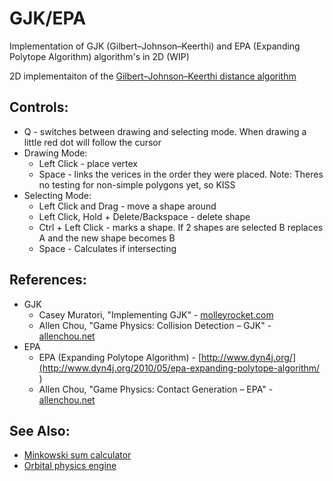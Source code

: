 # GJK/EPA
Implementation of GJK (Gilbert–Johnson–Keerthi) and EPA (Expanding Polytope Algorithm) algorithm's in 2D (WIP)

2D implementaiton of the [Gilbert–Johnson–Keerthi distance algorithm](https://en.wikipedia.org/wiki/Gilbert%E2%80%93Johnson%E2%80%93Keerthi_distance_algorithm)

## Controls:
 * Q - switches between drawing and selecting mode. When drawing a little red dot will follow the cursor
 * Drawing Mode:
   * Left Click - place vertex
   * Space - links the verices in the order they were placed. Note: Theres no testing for non-simple polygons yet, so KISS
 * Selecting Mode:
   * Left Click and Drag - move a shape around
   * Left Click, Hold + Delete/Backspace - delete shape
   * Ctrl + Left Click - marks a shape. If 2 shapes are selected B replaces A and the new shape becomes B
   * Space - Calculates if intersecting
   
## References:
* GJK
  * Casey Muratori, "Implementing GJK" - [molleyrocket.com](https://mollyrocket.com/849)
  * Allen Chou, "Game Physics: Collision Detection – GJK" - [allenchou.net](http://allenchou.net/2013/12/game-physics-collision-detection-gjk/)
* EPA
  * EPA (Expanding Polytope Algorithm) - [http://www.dyn4j.org/](http://www.dyn4j.org/2010/05/epa-expanding-polytope-algorithm/ )
  * Allen Chou, "Game Physics: Contact Generation – EPA" - [allenchou.net](http://allenchou.net/2013/12/game-physics-contact-generation-epa/)

## See Also:
* [Minkowski sum calculator](https://github.com/inzombiak/MinkowskiSum)
* [Orbital physics engine](https://github.com/inzombiak/Orbitals)
